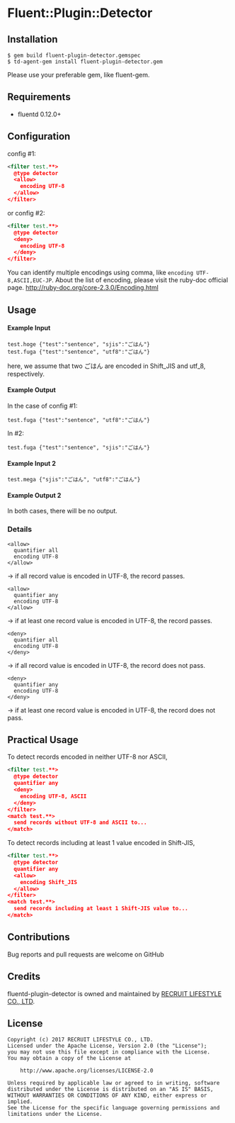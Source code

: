 # Fluent::Plugin::Detector


## Installation

```
$ gem build fluent-plugin-detector.gemspec
$ td-agent-gem install fluent-plugin-detector.gem
```
Please use your preferable gem, like fluent-gem.

## Requirements

- fluentd 0.12.0+

## Configuration  

config #1:
```xml
<filter test.**>
  @type detector
  <allow>
    encoding UTF-8
  </allow>
</filter>
```
or config #2:
```xml
<filter test.**>
  @type detector
  <deny>
    encoding UTF-8
  </deny>
</filter>
```
You can identify multiple encodings using comma, like `encoding UTF-8,ASCII,EUC-JP`.
About the list of encoding, please visit the ruby-doc official page.
http://ruby-doc.org/core-2.3.0/Encoding.html

## Usage
#### Example Input
```
test.hoge {"test":"sentence", "sjis":"ごはん"}  
test.fuga {"test":"sentence", "utf8":"ごはん"}  
```
here, we assume that two ごはん are encoded in Shift_JIS and utf_8, respectively.  

#### Example Output  
In the case of config #1:
```
test.fuga {"test":"sentence", "utf8":"ごはん"}
```
In #2:
```
test.fuga {"test":"sentence", "sjis":"ごはん"}
```
#### Example Input 2
```
test.mega {"sjis":"ごはん", "utf8":"ごはん"}  
```
#### Example Output 2
In both cases, there will be no output.


### Details

```
<allow>
  quantifier all
  encoding UTF-8
</allow>
```
-> if all record value is encoded in UTF-8, the record passes.
```
<allow>
  quantifier any
  encoding UTF-8
</allow>
```
-> if at least one record value is encoded in UTF-8, the record passes.
```
<deny>
  quantifier all
  encoding UTF-8
</deny>
```
-> if all record value is encoded in UTF-8, the record does not pass.
```
<deny>
  quantifier any
  encoding UTF-8
</deny>
```
-> if at least one record value is encoded in UTF-8, the record does not pass.


## Practical Usage
To detect records encoded in neither UTF-8 nor ASCII,
```xml
<filter test.**>
  @type detector
  quantifier any
  <deny>
    encoding UTF-8, ASCII
  </deny>
</filter>
<match test.**>
  send records without UTF-8 and ASCII to...
</match>
```
To detect records including at least 1 value encoded in Shift-JIS, 
```xml
<filter test.**>
  @type detector
  quantifier any
  <allow>
    encoding Shift_JIS
  </allow>
</filter>
<match test.**>
  send records including at least 1 Shift-JIS value to...
</match>
```

## Contributions

Bug reports and pull requests are welcome on GitHub

## Credits

fluentd-plugin-detector is owned and maintained by [RECRUIT LIFESTYLE CO., LTD](https://www.recruit-lifestyle.co.jp/).


## License

```
Copyright (c) 2017 RECRUIT LIFESTYLE CO., LTD.
Licensed under the Apache License, Version 2.0 (the "License");
you may not use this file except in compliance with the License.
You may obtain a copy of the License at

    http://www.apache.org/licenses/LICENSE-2.0

Unless required by applicable law or agreed to in writing, software
distributed under the License is distributed on an "AS IS" BASIS,
WITHOUT WARRANTIES OR CONDITIONS OF ANY KIND, either express or implied.
See the License for the specific language governing permissions and
limitations under the License.
```
